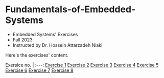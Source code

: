 # Fundamentals-of-Embedded-Systems
- Embedded Systems' Exercises
- Fall 2023
- Instructed by Dr. Hossein Attarzadeh Niaki

Here's the exercises' content.

Exersice no.
| :---: 
[Exercise 1](ex1)
[Exercise 2](ex2)
[Exercise 3](ex3)
[Exercise 4](ex4)
[Exercise 5](ex5)
[Exercise 6](ex6)
[Exercise 7](ex7)
[Exercise 8](ex8)
